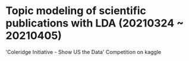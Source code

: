 # Topic modeling of scientific publications with LDA (20210324 ~ 20210405)
'Coleridge Initiative - Show US the Data' Competition on kaggle
